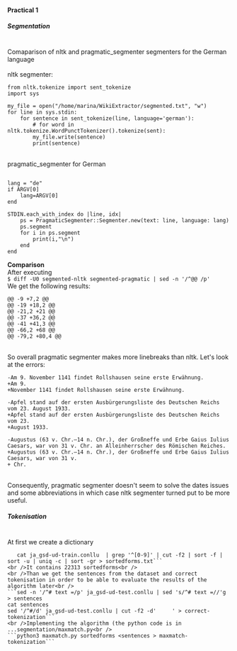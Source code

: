 #### Practical 1
##### Segmentation
<br /> Comaparison of nltk and pragmatic_segmenter segmenters for the German language <br />
<br /> nltk segmenter: <br />

```import nltk
from nltk.tokenize import sent_tokenize
import sys

my_file = open("/home/marina/WikiExtractor/segmented.txt", "w")
for line in sys.stdin:
    for sentence in sent_tokenize(line, language='german'):
        # for word in nltk.tokenize.WordPunctTokenizer().tokenize(sent):
        my_file.write(sentence)
        print(sentence)
```        
<br /> pragmatic_segmenter for German <br />
``` require 'pragmatic_segmenter'

lang = "de"
if ARGV[0]
    lang=ARGV[0]
end

STDIN.each_with_index do |line, idx|
    ps = PragmaticSegmenter::Segmenter.new(text: line, language: lang)
    ps.segment
    for i in ps.segment
        print(i,"\n")
    end
end
```

**Comparison**
<br />After executing<br />
```$ diff -U0 segmented-nltk segmented-pragmatic | sed -n '/^@@ /p'```
<br />We get the following results:<br />
```
@@ -9 +7,2 @@
@@ -19 +18,2 @@
@@ -21,2 +21 @@
@@ -37 +36,2 @@
@@ -41 +41,3 @@
@@ -66,2 +68 @@
@@ -79,2 +80,4 @@
```
<br />So overall pragmatic segmenter makes more linebreaks than nltk. Let's look at the errors:<br />
```
-Am 9. November 1141 findet Rollshausen seine erste Erwähnung.
+Am 9.
+November 1141 findet Rollshausen seine erste Erwähnung.

-Apfel stand auf der ersten Ausbürgerungsliste des Deutschen Reichs vom 23. August 1933.
+Apfel stand auf der ersten Ausbürgerungsliste des Deutschen Reichs vom 23.
+August 1933.

-Augustus (63 v. Chr.–14 n. Chr.), der Großneffe und Erbe Gaius Iulius Caesars, war von 31 v. Chr. an Alleinherrscher des Römischen Reiches.
+Augustus (63 v. Chr.–14 n. Chr.), der Großneffe und Erbe Gaius Iulius Caesars, war von 31 v.
+ Chr.
```
<br />Consequently, pragmatic segmenter doesn't seem to solve the dates issues and some abbreviations in which case nltk segmenter turned put to be more useful.<br />

##### Tokenisation
<br />At first we create a dictionary<br />
```cd UD_Japanese-GSD
   cat ja_gsd-ud-train.conllu  | grep '^[0-9]' | cut -f2 | sort -f | sort -u | uniq -c | sort -gr > sortedforms.txt```
<br />It contains 22313 sortedforms<br />   
<br />Than we get the sentences from the dataset and correct tokenisation in order to be able to evaluate the results of the algorithm later<br /> 
```sed -n '/^# text =/p' ja_gsd-ud-test.conllu | sed 's/^# text =//'g > sentences
cat sentences
sed '/^#/d' ja_gsd-ud-test.conllu | cut -f2 -d'     ' > correct-tokenization```
<br />Implementing the algorithm (the python code is in ...segmentation/maxmatch.py<br />
```python3 maxmatch.py sortedforms <sentences > maxmatch-tokenization```
